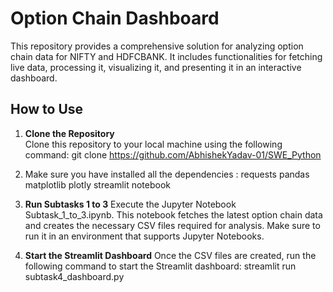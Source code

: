 # Option Chain Dashboard

This repository provides a comprehensive solution for analyzing option chain data for NIFTY and HDFCBANK. It includes functionalities for fetching live data, processing it, visualizing it, and presenting it in an interactive dashboard.

## How to Use

1. **Clone the Repository**  
   Clone this repository to your local machine using the following command:
   git clone https://github.com/AbhishekYadav-01/SWE_Python
   
2.  Make sure you have installed all the dependencies :
requests
pandas
matplotlib
plotly
streamlit
notebook

3. **Run Subtasks 1 to 3**
Execute the Jupyter Notebook Subtask_1_to_3.ipynb. This notebook fetches the latest option chain data and creates the necessary CSV files required for analysis. Make sure to run it in an environment that supports Jupyter Notebooks.
5. **Start the Streamlit Dashboard**
Once the CSV files are created, run the following command to start the Streamlit dashboard:
streamlit run subtask4_dashboard.py
